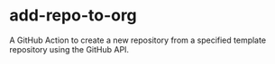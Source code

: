 # add-repo-to-org
A GitHub Action to create a new repository from a specified template repository using the GitHub API.
